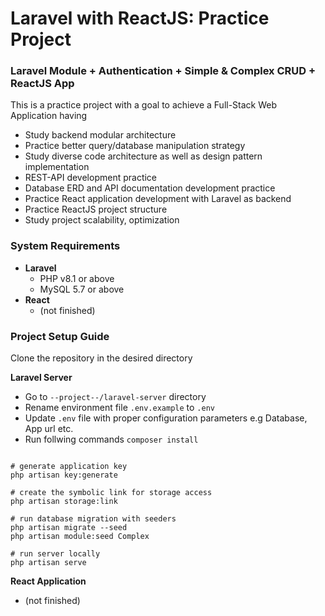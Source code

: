 # Laravel with ReactJS: Practice Project

### Laravel Module + Authentication + Simple & Complex CRUD + ReactJS App

This is a practice project with a goal to achieve a Full-Stack Web Application having
- Study backend modular architecture
- Practice better query/database manipulation strategy
- Study diverse code architecture as well as design pattern implementation 
- REST-API development practice
- Database ERD and API documentation development practice
- Practice React application development with Laravel as backend
- Practice ReactJS project structure
- Study project scalability, optimization 

### System Requirements
  - **Laravel**
    - PHP v8.1 or above
    - MySQL 5.7 or above
  - **React**
    - (not finished)

### Project Setup Guide

Clone the repository in the desired directory

**Laravel Server**

- Go to `--project--/laravel-server` directory
- Rename environment file `.env.example` to `.env` 
- Update `.env` file with proper configuration parameters e.g Database, App url etc.
- Run follwing commands `composer install`
```#!/bin/sh

# generate application key
php artisan key:generate

# create the symbolic link for storage access
php artisan storage:link

# run database migration with seeders
php artisan migrate --seed
php artisan module:seed Complex

# run server locally
php artisan serve

```

**React Application**

- (not finished)



